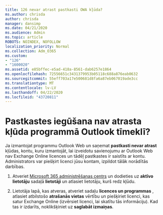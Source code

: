 ```yaml
---
title: 126 nevar atrast pastkasti OWA kļūda?
ms.author: chrisda
author: chrisda
manager: dansimp
ms.date: 04/21/2020
ms.audience: Admin
ms.topic: article
ROBOTS: NOINDEX, NOFOLLOW
localization_priority: Normal
ms.collection: Adm_O365
ms.custom:
- "126"
- "1600020"
ms.assetid: e85bffec-e5ad-418a-8561-dab6257e1864
ms.openlocfilehash: 72556651c3431379953b05118c688a876eab0632
ms.sourcegitcommit: 55eff703a17e500681d8fa6a87eb067019ade3cc
ms.translationtype: MT
ms.contentlocale: lv-LV
ms.lasthandoff: 04/22/2020
ms.locfileid: "43720811"
---
```

# <a name="getting-a-mailbox-not-found-error-in-outlook-on-the-web"></a>Pastkastes iegūšana nav atrasta kļūda programmā Outlook tīmeklī?

Ja izmantojat programmu Outlook Web un saņemat **pastkasti nevar atrast** kļūdas, kontu, kuru izmantojāt, lai izveidotu savienojumu ar Outlook Web nav Exchange Online licences un tādēļ pastkastes ir saistīts ar kontu. Administrators var piešķirt licenci jūsu kontam, izpildot tālāk norādītās darbības.

1. Atveriet [Microsoft 365 administrēšanas centrs](https://portal.office.com/adminportal/home#/homepage) un dodieties uz **aktīvo lietotāju** sadaļā **lietotāji** un atlasiet lietotāju, kurš redz kļūdu.

2. Lietotāja lapā, kas atveras, atveriet sadaļu **licences un programmas** , atlasiet atbilstošo **atrašanās vietas** vērtību un piešķiriet licenci, kas satur Exchange Online (izvērsiet licenci, lai skatītu tās informāciju). Kad tas ir izdarīts, noklikšķiniet uz **saglabāt izmaiņas**.
